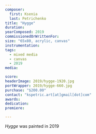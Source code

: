```yaml
---
composer:
  first: Ksenia
  last: Petrichenko
title: "Hygge"
duration:
yearComposed: 2019
commissionedOrWrittenFor:
size: "65x80, acrylic, canvas"
instrumentation:
tags:
  - mixed media
  - canvas
  - 2019
media:

score:
headerImage: 2019/hygge-1920.jpg
portWrapper: 2019/hygge-660.jpg
purchase: "$200.00"
contact: "kspetric.art[at]gmail[dot]com"
awards:
dedication:
premiere:

---
```

*Hygge* was painted in 2019
<br><Br>
